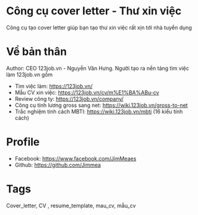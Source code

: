 # Công cụ cover letter - Thư xin việc
Công cụ tạo cover letter giúp bạn tạo thư xin việc rất xịn tới nhà tuyển dụng

# Về bản thân
Author: CEO 123job.vn - Nguyễn Văn Hưng. 
Người tạo ra nền tảng tìm việc làm 123job.vn gồm
- Tìm việc làm: https://123job.vn/
- Mẫu CV xin việc: https://123job.vn/cv/m%E1%BA%ABu-cv
- Review công ty: https://123job.vn/company/
- Công cụ tính lương gross sang net: https://wiki.123job.vn/gross-to-net
- Trắc nghiệm tính cách MBTI: https://wiki.123job.vn/mbti (16 kiểu tính cách)

# Profile
- Facebook: https://www.facebook.com/JimMeaes
- Github: https://github.com/Jimmea

# Tags
Cover_letter, CV , resume_template, mau_cv, mẫu_cv

